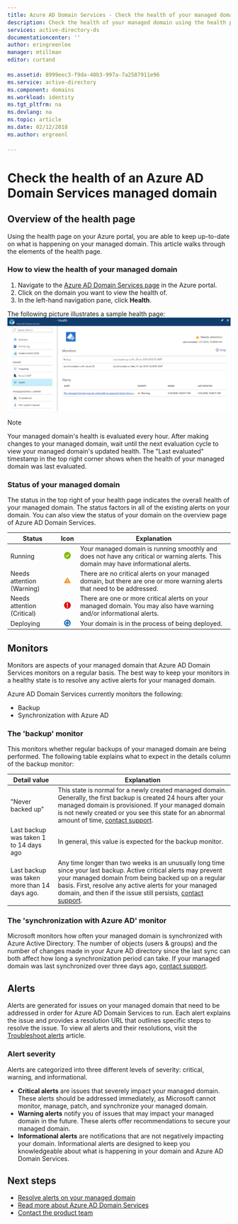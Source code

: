 ```yaml
---
title: Azure AD Domain Services - Check the health of your managed domain | Microsoft Docs
description: Check the health of your managed domain using the health page in the Azure portal.
services: active-directory-ds
documentationcenter: ''
author: eringreenlee
manager: mtillman
editor: curtand

ms.assetid: 8999eec3-f9da-40b3-997a-7a2587911e96
ms.service: active-directory
ms.component: domains
ms.workload: identity
ms.tgt_pltfrm: na
ms.devlang: na
ms.topic: article
ms.date: 02/12/2018
ms.author: ergreenl

---
```

# Check the health of an Azure AD Domain Services managed domain

## Overview of the health page
Using the health page on your Azure portal, you are able to keep up-to-date on what is happening on your managed domain. This article walks through the elements of the health page.

### How to view the health of your managed domain
1. Navigate to the [Azure AD Domain Services page](https://portal.azure.com/#blade/HubsExtension/Resources/resourceType/Microsoft.AAD%2FdomainServices) in the Azure portal.
2. Click on the domain you want to view the health of.
3. In the left-hand navigation pane, click **Health**.

The following picture illustrates a sample health page:
![Example health page](.\media\active-directory-domain-services-alerts\health-page.png)

>[!NOTE]
> Your managed domain's health is evaluated every hour. After making changes to your managed domain, wait until the next evaluation cycle to view your managed domain's updated health. The "Last evaluated" timestamp in the top right corner shows when the health of your managed domain was last evaluated.
>

### Status of your managed domain
The status in the top right of your health page indicates the overall health of your managed domain. The status factors in all of the existing alerts on your domain. You can also view the status of your domain on the overview page of Azure AD Domain Services.

| Status | Icon | Explanation |
| --- | :----: | --- |
| Running | <img src= ".\media\active-directory-domain-services-alerts\running-icon.png" width = "15"> | Your managed domain is running smoothly and does not have any critical or warning alerts. This domain may have informational alerts. |
| Needs attention (Warning) | <img src= ".\media\active-directory-domain-services-alerts\warning-icon.png" width = "15"> | There are no critical alerts on your managed domain, but there are one or more warning alerts that need to be addressed. |
| Needs attention (Critical) | <img src= ".\media\active-directory-domain-services-alerts\critical-icon.png" width = "15"> | There are one or more critical alerts on your managed domain. You may also have warning and/or informational alerts. |
| Deploying | <img src= ".\media\active-directory-domain-services-alerts\deploying-icon.png" width = "15"> | Your domain is in the process of being deployed. |

## Monitors
Monitors are aspects of your managed domain that Azure AD Domain Services monitors on a regular basis. The best way to keep your monitors in a healthy state is to resolve any active alerts for your managed domain.

Azure AD Domain Services currently monitors the following:
 - Backup
 - Synchronization with Azure AD

### The 'backup' monitor
This monitors whether regular backups of your managed domain are being performed. The following table explains what to expect in the details column of the backup monitor:

| Detail value | Explanation |
| --- | --- |
|"Never backed up" | This state is normal for a newly created managed domain. Generally, the first backup is created 24 hours after your managed domain is provisioned. If your managed domain is not newly created or you see this state for an abnormal amount of time, [contact support](active-directory-ds-contact-us.md). |
| Last backup was taken 1 to 14 days ago | In general, this value is expected for the backup monitor. |
| Last backup was taken more than 14 days ago. | Any time longer than two weeks is an unusually long time since your last backup. Active critical alerts may prevent your managed domain from being backed up on a regular basis. First, resolve any active alerts for your managed domain, and then if the issue still persists, [contact support](active-directory-ds-contact-us.md). |


### The 'synchronization with Azure AD' monitor
Microsoft monitors how often your managed domain is synchronized with Azure Active Directory. The number of objects (users & groups) and the number of changes made in your Azure AD directory since the last sync can both affect how long a synchronization period can take. If your managed domain was last synchronized over three days ago, [contact support](active-directory-ds-contact-us.md).

## Alerts
Alerts are generated for issues on your managed domain that need to be addressed in order for Azure AD Domain Services to run. Each alert explains the issue and provides a resolution URL that outlines specific steps to resolve the issue. To view all alerts and their resolutions, visit the [Troubleshoot alerts](active-directory-ds-troubleshoot-alerts.md) article.

### Alert severity
Alerts are categorized into three different levels of severity: critical, warning, and informational.

 * **Critical alerts** are issues that severely impact your managed domain. These alerts should be addressed immediately, as Microsoft cannot monitor, manage, patch, and synchronize your managed domain. 
 * **Warning alerts** notify you of issues that may impact your managed domain in the future. These alerts offer recommendations to secure your managed domain.
 * **Informational alerts** are notifications that are not negatively impacting your domain. Informational alerts are designed to keep you knowledgeable about what is happening in your domain and Azure AD Domain Services.

## Next steps
- [Resolve alerts on your managed domain](active-directory-ds-troubleshoot-alerts.md)
- [Read more about Azure AD Domain Services](active-directory-ds-overview.md)
- [Contact the product team](active-directory-ds-contact-us.md)

